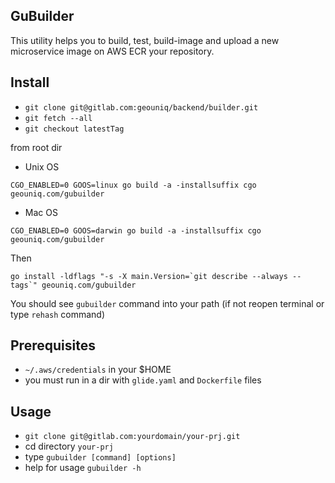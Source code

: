 ## GuBuilder
This utility helps you to build, test, build-image and upload a new microservice
image on AWS ECR your repository.

## Install
- `git clone git@gitlab.com:geouniq/backend/builder.git`
- `git fetch --all`
- `git checkout latestTag`

from root dir
- Unix OS
```
CGO_ENABLED=0 GOOS=linux go build -a -installsuffix cgo geouniq.com/gubuilder
```

- Mac OS
```
CGO_ENABLED=0 GOOS=darwin go build -a -installsuffix cgo geouniq.com/gubuilder
```

Then
```
go install -ldflags "-s -X main.Version=`git describe --always --tags`" geouniq.com/gubuilder
```

You should see `gubuilder` command into your path (if not reopen terminal or type `rehash` command)

## Prerequisites
 - `~/.aws/credentials` in your $HOME
 - you must run in a dir with  `glide.yaml` and `Dockerfile` files

## Usage
 - `git clone git@gitlab.com:yourdomain/your-prj.git`
 - cd directory `your-prj`
 - type `gubuilder [command] [options]` 
 - help for usage `gubuilder -h` 


